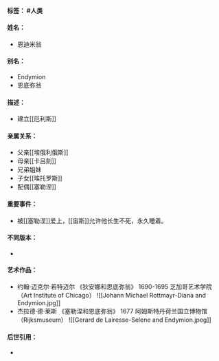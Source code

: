 #### 标签： #人类
#### 姓名：
- 恩迪米翁
#### 别名：
- Endymion
- 恩底弥翁
#### 描述：
- 建立[[厄利斯]]
#### 亲属关系：
- 父亲[[埃俄利俄斯]]
- 母亲[[卡吕刻]]
- 兄弟姐妹
- 子女[[埃托罗斯]]
- 配偶[[塞勒涅]]
#### 重要事件：
- 被[[塞勒涅]]爱上，[[宙斯]]允许他长生不死，永久睡着。
#### 不同版本：
- 
#### 艺术作品：
- 约翰·迈克尔·若特迈尔 《狄安娜和恩底弥翁》 1690-1695 芝加哥艺术学院（Art Institute of Chicago）
![[Johann Michael Rottmayr-Diana and Endymion.jpg]]
- 杰拉德·德·莱斯 《塞勒涅和恩底弥翁》 1677 阿姆斯特丹荷兰国立博物馆（Rijksmuseum）
![[Gerard de Lairesse-Selene and Endymion.jpeg]]
#### 后世引用：
- 
